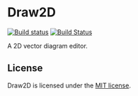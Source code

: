 # Draw2D

[![Build status](https://ci.appveyor.com/api/projects/status/84jhip3ut9ocpum8/branch/master?svg=true)](https://ci.appveyor.com/project/wieslawsoltes/draw2d/branch/master)
[![Build Status](https://travis-ci.org/wieslawsoltes/Draw2D.svg?branch=master)](https://travis-ci.org/wieslawsoltes/Draw2D)

A 2D vector diagram editor.

## License

Draw2D is licensed under the [MIT license](LICENSE.TXT).
